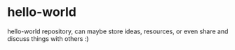 # hello-world
hello-world repository, can maybe store ideas, resources, or even share and discuss things with others :)
